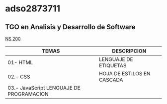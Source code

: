 
# adso2873711
## TGO en Analisis y Desarrollo de Software


[NS 200](https://acortar.link/KQfmYp)

| TEMAS | DESCRIPCION |
| ----- | ----------- |
| 01- HTML| LENGUAJE DE ETIQUETAS |
| 02.- CSS| HOJA DE ESTILOS EN CASCADA |
| 03.- JavaScript LENGUAJE DE PROGRAMACION | 

